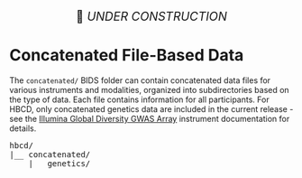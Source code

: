 <p style="text-align: center; font-size: 1.5em;">🚧 <i>UNDER CONSTRUCTION</i></p>

# Concatenated File-Based Data

The `concatenated/` BIDS folder can contain concatenated data files for various instruments and modalities, organized into subdirectories based on the type of data. Each file contains information for all participants. For HBCD, only concatenated genetics data are included in the current release - see the  [Illumina Global Diversity GWAS Array](../instruments/biospec/illumina-gda-gwas.md) instrument documentation for details.

<pre class="folder-tree">
hbcd/
|__ concatenated/ 
    |__ genetics/
</pre>

<br>